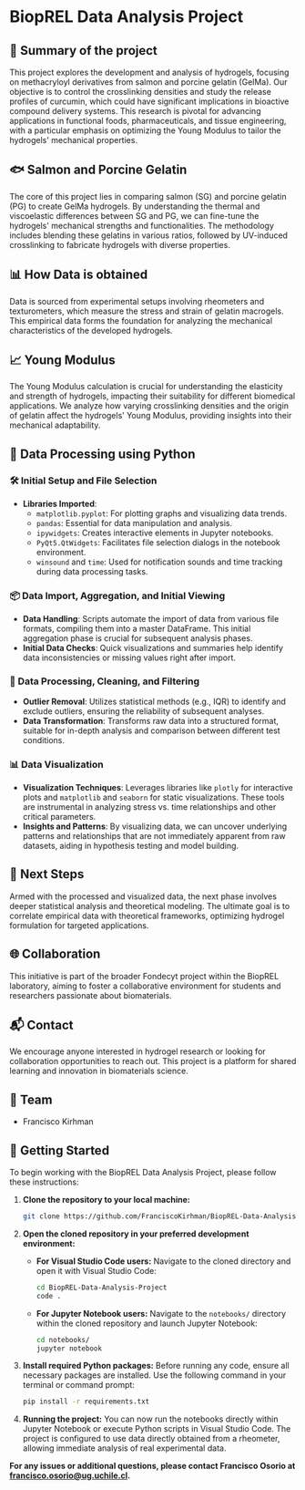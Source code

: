 # BiopREL Data Analysis Project

## 🎯 Summary of the project
This project explores the development and analysis of hydrogels, focusing on methacryloyl derivatives from salmon and porcine gelatin (GelMa). Our objective is to control the crosslinking densities and study the release profiles of curcumin, which could have significant implications in bioactive compound delivery systems. This research is pivotal for advancing applications in functional foods, pharmaceuticals, and tissue engineering, with a particular emphasis on optimizing the Young Modulus to tailor the hydrogels' mechanical properties.

## 🐟 Salmon and Porcine Gelatin
The core of this project lies in comparing salmon (SG) and porcine gelatin (PG) to create GelMa hydrogels. By understanding the thermal and viscoelastic differences between SG and PG, we can fine-tune the hydrogels' mechanical strengths and functionalities. The methodology includes blending these gelatins in various ratios, followed by UV-induced crosslinking to fabricate hydrogels with diverse properties.

## 📊 How Data is obtained
Data is sourced from experimental setups involving rheometers and texturometers, which measure the stress and strain of gelatin macrogels. This empirical data forms the foundation for analyzing the mechanical characteristics of the developed hydrogels.

## 📈 Young Modulus
The Young Modulus calculation is crucial for understanding the elasticity and strength of hydrogels, impacting their suitability for different biomedical applications. We analyze how varying crosslinking densities and the origin of gelatin affect the hydrogels' Young Modulus, providing insights into their mechanical adaptability.

## 🐍 Data Processing using Python

### 🛠 Initial Setup and File Selection
- **Libraries Imported**:
  - `matplotlib.pyplot`: For plotting graphs and visualizing data trends.
  - `pandas`: Essential for data manipulation and analysis.
  - `ipywidgets`: Creates interactive elements in Jupyter notebooks.
  - `PyQt5.QtWidgets`: Facilitates file selection dialogs in the notebook environment.
  - `winsound` and `time`: Used for notification sounds and time tracking during data processing tasks.

### 📦 Data Import, Aggregation, and Initial Viewing
- **Data Handling**: Scripts automate the import of data from various file formats, compiling them into a master DataFrame. This initial aggregation phase is crucial for subsequent analysis phases.
- **Initial Data Checks**: Quick visualizations and summaries help identify data inconsistencies or missing values right after import.

### 🔄 Data Processing, Cleaning, and Filtering
- **Outlier Removal**: Utilizes statistical methods (e.g., IQR) to identify and exclude outliers, ensuring the reliability of subsequent analyses.
- **Data Transformation**: Transforms raw data into a structured format, suitable for in-depth analysis and comparison between different test conditions.

### 📊 Data Visualization
- **Visualization Techniques**: Leverages libraries like `plotly` for interactive plots and `matplotlib` and `seaborn` for static visualizations. These tools are instrumental in analyzing stress vs. time relationships and other critical parameters.
- **Insights and Patterns**: By visualizing data, we can uncover underlying patterns and relationships that are not immediately apparent from raw datasets, aiding in hypothesis testing and model building.

## 🔄 Next Steps
Armed with the processed and visualized data, the next phase involves deeper statistical analysis and theoretical modeling. The ultimate goal is to correlate empirical data with theoretical frameworks, optimizing hydrogel formulation for targeted applications.

## 🌐 Collaboration
This initiative is part of the broader Fondecyt project within the BiopREL laboratory, aiming to foster a collaborative environment for students and researchers passionate about biomaterials.

## 📬 Contact
We encourage anyone interested in hydrogel research or looking for collaboration opportunities to reach out. This project is a platform for shared learning and innovation in biomaterials science.

## 👥 Team 
- Francisco Kirhman 

## 🚀 Getting Started

To begin working with the BiopREL Data Analysis Project, please follow these instructions:

1. **Clone the repository to your local machine:**
   ```bash
   git clone https://github.com/FranciscoKirhman/BiopREL-Data-Analysis-Project.git
   ```

2. **Open the cloned repository in your preferred development environment:**

   - **For Visual Studio Code users:**
     Navigate to the cloned directory and open it with Visual Studio Code:
     ```bash
     cd BiopREL-Data-Analysis-Project
     code .
     ```

   - **For Jupyter Notebook users:**
     Navigate to the `notebooks/` directory within the cloned repository and launch Jupyter Notebook:
     ```bash
     cd notebooks/
     jupyter notebook
     ```

3. **Install required Python packages:**
   Before running any code, ensure all necessary packages are installed. Use the following command in your terminal or command prompt:
   ```bash
   pip install -r requirements.txt
   ```

4. **Running the project:**
   You can now run the notebooks directly within Jupyter Notebook or execute Python scripts in Visual Studio Code. The project is configured to use data directly obtained from a rheometer, allowing immediate analysis of real experimental data.

**For any issues or additional questions, please contact Francisco Osorio at [francisco.osorio@ug.uchile.cl](mailto:francisco.osorio@ug.uchile.cl).**
